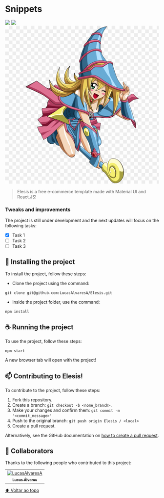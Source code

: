 # Snippets

<div id="top">
  <img src="https://img.shields.io/badge/React-20232A?style=for-the-badge&logo=react&logoColor=61DAFB" />
  <img src="https://img.shields.io/badge/Material--UI-0081CB?style=for-the-badge&logo=material-ui&logoColor=white" />
</div>

<img src="/example.png" alt="banner">

> Elesis is a free e-commerce template made with Material UI and React.JS!

### Tweaks and improvements

The project is still under development and the next updates will focus on the following tasks:

- [x] Task 1
- [ ] Task 2
- [ ] Task 3
## 🚀 Installing the project

To install the project, follow these steps:

* Clone the project using the command:
```
git clone git@github.com:LucasAlvaresA/Elesis.git
```
* Inside the project folder, use the command:

```
npm install
```

## ☕ Running the project

To use the project, follow these steps:

```
npm start
```

A new browser tab will open with the project!

## 📫 Contributing to Elesis!

To contribute to the project, follow these steps:

1. Fork this repository.
2. Create a branch: `git checkout -b <nome_branch>`.
3. Make your changes and confirm them: `git commit -m '<commit_message>'`
4. Push to the original branch: `git push origin Elesis / <local>`
5. Create a pull request.

Alternatively, see the GitHub documentation on [how to create a pull request](https://help.github.com/en/github/collaborating-with-issues-and-pull-requests/creating-a-pull-request).

## 🤝 Collaborators

Thanks to the following people who contributed to this project:

<table>
  <tr>
    <td align="center">
      <a href="https://github.com/LucasAlvaresA">
        <img src="https://avatars.githubusercontent.com/u/54752776?v=4" width="100px;" alt="LucasAlvaresA"/><br>
        <sub>
          <b>Lucas Álvares</b>
        </sub>
      </a>
    </td>
  </tr>
</table>

[⬆ Voltar ao topo](#top)<br>
